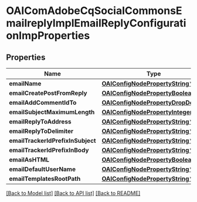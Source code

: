 # OAIComAdobeCqSocialCommonsEmailreplyImplEmailReplyConfigurationImpProperties

## Properties
Name | Type | Description | Notes
------------ | ------------- | ------------- | -------------
**emailName** | [**OAIConfigNodePropertyString***](OAIConfigNodePropertyString.md) |  | [optional] 
**emailCreatePostFromReply** | [**OAIConfigNodePropertyBoolean***](OAIConfigNodePropertyBoolean.md) |  | [optional] 
**emailAddCommentIdTo** | [**OAIConfigNodePropertyDropDown***](OAIConfigNodePropertyDropDown.md) |  | [optional] 
**emailSubjectMaximumLength** | [**OAIConfigNodePropertyInteger***](OAIConfigNodePropertyInteger.md) |  | [optional] 
**emailReplyToAddress** | [**OAIConfigNodePropertyString***](OAIConfigNodePropertyString.md) |  | [optional] 
**emailReplyToDelimiter** | [**OAIConfigNodePropertyString***](OAIConfigNodePropertyString.md) |  | [optional] 
**emailTrackerIdPrefixInSubject** | [**OAIConfigNodePropertyString***](OAIConfigNodePropertyString.md) |  | [optional] 
**emailTrackerIdPrefixInBody** | [**OAIConfigNodePropertyString***](OAIConfigNodePropertyString.md) |  | [optional] 
**emailAsHTML** | [**OAIConfigNodePropertyBoolean***](OAIConfigNodePropertyBoolean.md) |  | [optional] 
**emailDefaultUserName** | [**OAIConfigNodePropertyString***](OAIConfigNodePropertyString.md) |  | [optional] 
**emailTemplatesRootPath** | [**OAIConfigNodePropertyString***](OAIConfigNodePropertyString.md) |  | [optional] 

[[Back to Model list]](../README.md#documentation-for-models) [[Back to API list]](../README.md#documentation-for-api-endpoints) [[Back to README]](../README.md)


